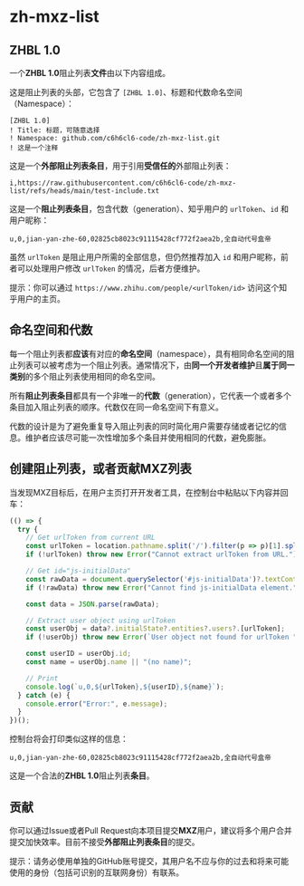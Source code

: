 # zh-mxz-list

## ZHBL 1.0

一个**ZHBL 1.0**阻止列表**文件**由以下内容组成。

这是阻止列表的头部，它包含了 `[ZHBL 1.0]`、标题和代数命名空间（Namespace）：

```ZHBL
[ZHBL 1.0]
! Title: 标题，可随意选择
! Namespace: github.com/c6h6cl6-code/zh-mxz-list.git
! 这是一个注释
```

这是一个**外部阻止列表条目**，用于引用**受信任的**外部阻止列表：

```
i,https://raw.githubusercontent.com/c6h6cl6-code/zh-mxz-list/refs/heads/main/test-include.txt
```

这是一个**阻止列表条目**，包含代数（generation）、知乎用户的 `urlToken`、`id` 和用户昵称：

```ZHBL
u,0,jian-yan-zhe-60,02825cb8023c91115428cf772f2aea2b,全自动代号盒帝
```

虽然 `urlToken` 是阻止用户所需的全部信息，但仍然推荐加入 `id` 和用户昵称，前者可以处理用户修改 `urlToken` 的情况，后者方便维护。

提示：你可以通过 `https://www.zhihu.com/people/<urlToken/id>` 访问这个知乎用户的主页。

## 命名空间和代数
每一个阻止列表都**应该**有对应的**命名空间**（namespace），具有相同命名空间的阻止列表可以被考虑为一个阻止列表。通常情况下，由**同一个开发者维护**且**属于同一类别**的多个阻止列表使用相同的命名空间。

所有**阻止列表条目**都具有一个非唯一的**代数**（generation），它代表一个或者多个条目加入阻止列表的顺序。代数仅在同一命名空间下有意义。

代数的设计是为了避免重复导入阻止列表的同时简化用户需要存储或者记忆的信息。维护者应该尽可能一次性增加多个条目并使用相同的代数，避免膨胀。

## 创建阻止列表，或者贡献MXZ列表

当发现MXZ目标后，在用户主页打开开发者工具，在控制台中粘贴以下内容并回车：

```JavaScript
(() => {
  try {
    // Get urlToken from current URL
    const urlToken = location.pathname.split('/').filter(p => p)[1].split('?')[0];
    if (!urlToken) throw new Error("Cannot extract urlToken from URL.");

    // Get id="js-initialData"
    const rawData = document.querySelector('#js-initialData')?.textContent;
    if (!rawData) throw new Error("Cannot find js-initialData element.");

    const data = JSON.parse(rawData);

    // Extract user object using urlToken
    const userObj = data?.initialState?.entities?.users?.[urlToken];
    if (!userObj) throw new Error(`User object not found for urlToken "${urlToken}".`);

    const userID = userObj.id;
    const name = userObj.name || "(no name)";

    // Print
    console.log(`u,0,${urlToken},${userID},${name}`);
  } catch (e) {
    console.error("Error:", e.message);
  }
})();
```

控制台将会打印类似这样的信息：

```ZHBL
u,0,jian-yan-zhe-60,02825cb8023c91115428cf772f2aea2b,全自动代号盒帝
```

这是一个合法的**ZHBL 1.0**阻止列表**条目**。

## 贡献

你可以通过Issue或者Pull Request向本项目提交**MXZ**用户，建议将多个用户合并提交加快效率。目前不接受**外部阻止列表条目**的提交。

提示：请务必使用单独的GitHub账号提交，其用户名不应与你的过去和将来可能使用的身份（包括可识别的互联网身份）有联系。

